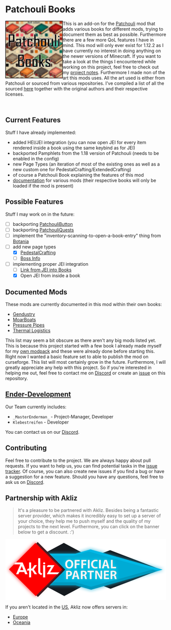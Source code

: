 # Patchouli Books

<img src="PatchouliBooks.png" align="left" width="180px"/>

This is an add-on for the [Patchouli](https://www.curseforge.com/minecraft/mc-mods/patchouli-rofl-edition) mod that adds various books for different mods, trying to document them as best as possible. Furthermore there are a few more QoL features I have in mind. This mod will only ever exist for 1.12.2 as I have currently no interest in doing anything on the newer versions of Minecraft.
If you want to take a look at the things I encountered while working on this project, feel free to check out my [project notes](NOTES.md). Furthermore I made non of the art this mods uses. All the art used is either from Patchouli or sourced from various repositories. I've compiled a list of all the sourced [here](https://github.com/Ender-Development/PatchouliBooks/blob/master/src/main/resources/assets/patchoulibooks/textures/sources.md) together with the original authors and their respective licenses.

<p>&nbsp;</p>

## Current Features
Stuff I have already implemented:
- added HEI/JEI integration (you can now open JEI for every item rendered inside a book using the same keybind as for JEI)
- backported Pamphlets from the 1.18 version of Patchouli (needs to be enabled in the config)
- new Page Types (an iteration of most of the existing ones as well as a new custom one for PedestalCrafting/ExtendedCrafting)
- of course a Patchouli Book explaining the features of this mod
- [documentation](#documented-mods) for various mods (their respective books will only be loaded if the mod is present)

##  Possible Features
Stuff I may work on in the future:
- [ ] backporting [PatchouliButton](https://www.curseforge.com/minecraft/mc-mods/patchoulibutton)
- [ ] backporting [PatchouliQuests](https://www.curseforge.com/minecraft/mc-mods/patchouli-quests)
- [ ] implement the "inventory-scanning-to-open-a-book-entry" thing from [Botania](https://github.com/VazkiiMods/Botania/blob/1.12-final/src/main/java/vazkii/botania/client/core/handler/TooltipAdditionDisplayHandler.java)
- [ ] add new page types
  - [x] [PedestalCrafting](https://www.curseforge.com/minecraft/customization/pedestal-recipe-template-for-patchouli)
  - [ ] [Boss Info](https://www.curseforge.com/minecraft/customization/patchouli-template-boss-info)
- [ ] implementing proper JEI integration
  - [ ] [Link from JEI into Books](https://github.com/CaliforniaDemise/Patchouli/issues/1)
  - [x] Open JEI from inside a book

## Documented Mods

These mods are currently documented in this mod within their own books:
- [Gendustry](https://www.curseforge.com/minecraft/mc-mods/gendustry)
- [MoarBoats](https://www.curseforge.com/minecraft/mc-mods/moar-boats)
- [Pressure Pipes](https://www.curseforge.com/minecraft/mc-mods/pressure-pipes)
- [Thermal Logistics](https://www.curseforge.com/minecraft/mc-mods/thermallogistics)

This list may seem a bit obscure as there aren't any big mods listed yet. This is because this project started with a few book I already made myself for my [own modpack](https://www.curseforge.com/minecraft/modpacks/zerblands-remastered) and these were already done before starting this. Right now I wanted a basic feature set to able to publish the mod on curseforge. This list will most certainly grow in the future. Furthermore, I will greatly appreciate any help with this project. So if you're interested in helping me out, feel free to contact me on [Discord](https://discord.gg/JF7x2vG) or create an [issue](https://github.com/Ender-Development/PatchouliBooks/issues) on this repository.

## [Ender-Development](https://github.com/Ender-Development)

Our Team currently includes:
- `_MasterEnderman_` - Project-Manager, Developer
- `Klebestreifen` - Developer

You can contact us on our [Discord](https://discord.gg/JF7x2vG).

## Contributing
Feel free to contribute to the project. We are always happy about pull requests.
If you want to help us, you can find potential tasks in the [issue tracker](https://github.com/Ender-Development/PatchouliBooks/issues).
Of course, you can also create new issues if you find a bug or have a suggestion for a new feature.
Should you have any questions, feel free to ask us on [Discord](https://discord.gg/JF7x2vG).

## Partnership with Akliz

> It's a pleasure to be partnered with Akliz. Besides being a fantastic server provider, which makes it incredibly easy to set up a server of your choice, they help me to push myself and the quality of my projects to the next level. Furthermore, you can click on the banner below to get a discount. :')

<a href="https://www.akliz.net/enderman"><img src="https://github.com/MasterEnderman/Zerblands-Remastered/raw/master/Akliz_Partner.png" align="center"/></a>

If you aren't located in the [US](https://www.akliz.net/enderman), Akliz now offers servers in:

- [Europe](https://www.akliz.net/enderman-eu)
- [Oceania](https://www.akliz.net/enderman-oce)
